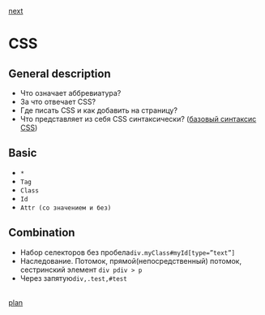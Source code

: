 <a href="02.md">next</a>

<h1>CSS</h1>
<h2>General description</h2>

<ul>
<li>Что означает аббревиатура?</li>
<li>За что отвечает CSS?</li>
<li>Где писать CSS и как добавить на страницу?</li>
<li>Что представляет из себя CSS синтаксически? (<a href="http://htmlbook.ru/samcss/bazovyy-sintaksis-css">базовый синтаксис CSS</a>)</li>
</ul>

<h2>Basic</h2>
<ul>
<li><code>*</code></li>
<li><code>Tag</code></li>
<li><code>Class</code></li>
<li><code>Id</code></li>
<li><code>Attr (со значением и без)</code></li>
</ul>

<h2>Combination</h2>
<ul>
<li>Набор селекторов без пробела<code>div.myClass#myId[type=”text”]</code></li>
<li>Наследование. Потомок, прямой(непосредственный) потомок, сестринский элемент <code>div p</code><code>div > p</code></li>
<li>Через запятую<code>div,.test,#test</code></li>
</ul>

<br/>
<a href="00.md">plan</a>
